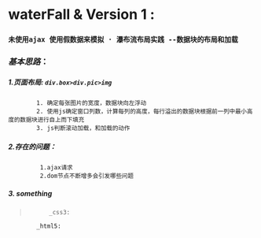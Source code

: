 # waterFall & Version 1 :
###  `未使用ajax 使用假数据来模拟 · 瀑布流布局实践 --数据块的布局和加载`        

### *基本思路*：
##### 1.页面布局: ` div.box>div.pic>img `
            1. 确定每张图片的宽度，数据块向左浮动
            2. 使用js确定窗口列数，计算每列的高度，每行溢出的数据块根据前一列中最小高度的数据块进行自上而下填充
            3. js判断滚动加载，和加载的动作
#####  2.存在的问题：
             1.ajax请求
             2.dom节点不断增多会引发哪些问题
#####  3.  *something*
 >           _css3:
            _html5:
